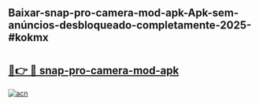 ## Baixar-snap-pro-camera-mod-apk-Apk-sem-anúncios-desbloqueado-completamente-2025-#kokmx

# <h2><a href="https://ainizakaria.my?title=snap-pro-camera-mod-apk&ref=20M">🔗👉 🔴 snap-pro-camera-mod-apk</a></h2>

[![acn](https://github.com/user-attachments/assets/0f9c940e-d8b0-45ae-aac7-cd30a18b3e1c)](https://ainizakaria.my?title=snap-pro-camera-mod-apk&ref=20M)

